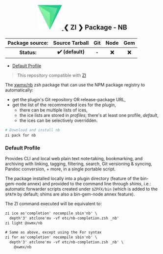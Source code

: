 <h2 align="center">
  <a href="https://github.com/z-shell/zi">
    <img src="https://github.com/z-shell/zi/raw/main/docs/images/logo.svg" alt="Logo" width="80" height="80" />
  </a>
❮ ZI ❯ Package - NB
</h2>

<h3 align="center">

| **Package source:** | Source Tarball | Git | Node | Gem |
| :-----------------: | :-----: | :-: | :--: | :-: |
|     **Status:**     | :heavy_check_mark: (default) |  -  | :x: | :x: |

</h3>

- [Default Profile](#default-profile)

> This repository compatible with [ZI](https://github.com/z-shell/zi)

The [xwmx/nb](https://github.com/xwmx/nb/) zsh package that can use the NPM package registry to automatically:

- get the plugin's Git repository OR release-package URL,
- get the list of the recommended ices for the plugin,
  - there can be multiple lists of ices,
  - the ice lists are stored in _profiles_; there's at least one profile, _default_,
  - the ices can be selectively overridden.

```zsh
# Download and install nb 
zi pack for nb
```

### Default Profile

Provides CLI and local web plain text note‑taking, bookmarking, and archiving with linking,
tagging, filtering, search, Git versioning & syncing, Pandoc conversion, + more, in a single portable script.

The package installed locally into a plugin directory (feature of
the bin-gem-node annex) and provided to the command line through _shims_, i.e.:
automatic forwarder scripts created under `$ZPFX/bin` (which is added to the
`$PATH` by default; shims are also a bin-gem-node annex feature).

The ZI command executed will be equivalent to:

```shell
zi ice as'completion' nocompile sbin'nb' \
  depth'3' atclone'mv -vf etc/nb-completion.zsh _nb'
zi light @xwmx/nb
```

```shell
# Same as above, except using the For syntax
zi for as'completion' nocompile sbin'nb' \
  depth'3' atclone'mv -vf etc/nb-completion.zsh _nb' \
    @xwmx/nb
```
